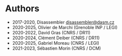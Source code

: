 # Authors

* 2017-2020, Disassembler <disassembler@dasm.cz>
* 2020-2025, Olivier de Marchi (Grenoble INP / LEGI)
* 2020-2022, David Gras (CNRS / DR11)
* 2020-2024, Clément Deiber (CNRS / DR11)
* 2020-2025, Gabriel Moreau (CNRS / LEGI)
* 2021-2023, Sébastien Morin (CNRS / DCM)
